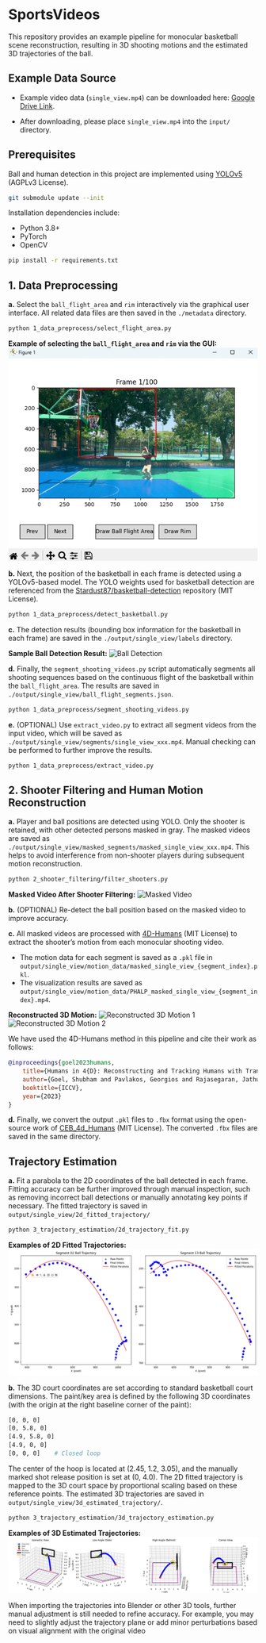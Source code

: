# SportsVideos

This repository provides an example pipeline for monocular basketball scene reconstruction, resulting in 3D shooting motions and the estimated 3D trajectories of the ball.

## Example Data Source

- Example video data (`single_view.mp4`) can be downloaded here:
  [Google Drive Link](https://drive.google.com/file/d/1lGGBksdnlsLvbbDMrlzqVLa31vHjDKFi/view?usp=sharing).

- After downloading, please place `single_view.mp4` into the `input/` directory.

## Prerequisites

Ball and human detection in this project are implemented using [YOLOv5](https://github.com/ultralytics/yolov5) (AGPLv3 License).

```bash
git submodule update --init
```

Installation dependencies include:

- Python 3.8+
- PyTorch
- OpenCV

```bash
pip install -r requirements.txt
```

## 1. Data Preprocessing

**a.** Select the `ball_flight_area` and `rim` interactively via the graphical user interface. All related data files are then saved in the `./metadata` directory.

```bash
python 1_data_preprocess/select_flight_area.py
```

**Example of selecting the `ball_flight_area` and `rim` via the GUI:**
![Selection Example](./assets/selected_ball_flight_area.png)

**b.** Next, the position of the basketball in each frame is detected using a YOLOv5-based model.
The YOLO weights used for basketball detection are referenced from the [Stardust87/basketball-detection](https://github.com/Stardust87/basketball-detection) repository (MIT License).

```bash
python 1_data_preprocess/detect_basketball.py
```

**c.** The detection results (bounding box information for the basketball in each frame) are saved in the `./output/single_view/labels` directory.

**Sample Ball Detection Result:**
![Ball Detection](./assets/ball_detection_result.gif)

**d.** Finally, the `segment_shooting_videos.py` script automatically segments all shooting sequences based on the continuous flight of the basketball within the `ball_flight_area`. The results are saved in `./output/single_view/ball_flight_segments.json`.

```bash
python 1_data_preprocess/segment_shooting_videos.py
```

**e.** (OPTIONAL) Use `extract_video.py` to extract all segment videos from the input video, which will be saved as `./output/single_view/segments/single_view_xxx.mp4`. Manual checking can be performed to further improve the results.

```bash
python 1_data_preprocess/extract_video.py
```

## 2. Shooter Filtering and Human Motion Reconstruction

**a.** Player and ball positions are detected using YOLO. Only the shooter is retained, with other detected persons masked in gray. The masked videos are saved as `./output/single_view/masked_segments/masked_single_view_xxx.mp4`. This helps to avoid interference from non-shooter players during subsequent motion reconstruction.

```bash
python 2_shooter_filtering/filter_shooters.py
```

**Masked Video After Shooter Filtering:**
![Masked Video](./assets/masked_single_view_example.gif)

**b.** (OPTIONAL) Re-detect the ball position based on the masked video to improve accuracy.

**c.** All masked videos are processed with [4D-Humans](https://github.com/shubham-goel/4D-Humans) (MIT License) to extract the shooter’s motion from each monocular shooting video.

- The motion data for each segment is saved as a `.pkl` file in  
  `output/single_view/motion_data/masked_single_view_{segment_index}.pkl`.
- The visualization results are saved as  
  `output/single_view/motion_data/PHALP_masked_single_view_{segment_index}.mp4`.

**Reconstructed 3D Motion:**
![Reconstructed 3D Motion 1](./assets/masked_3D_reconstruction_example_1.gif)
![Reconstructed 3D Motion 2](./assets/masked_3D_reconstruction_example_2.gif)

We have used the 4D-Humans method in this pipeline and cite their work as follows:

```bibtex
@inproceedings{goel2023humans,
    title={Humans in 4{D}: Reconstructing and Tracking Humans with Transformers},
    author={Goel, Shubham and Pavlakos, Georgios and Rajasegaran, Jathushan and Kanazawa, Angjoo and Malik, Jitendra},
    booktitle={ICCV},
    year={2023}
}
```

**d.** Finally, we convert the output `.pkl` files to `.fbx` format using the open-source work of [CEB_4d_Humans](https://github.com/carlosedubarreto/CEB_4d_Humans) (MIT License). The converted `.fbx` files are saved in the same directory.

## Trajectory Estimation

**a.** Fit a parabola to the 2D coordinates of the ball detected in each frame. Fitting accuracy can be further improved through manual inspection, such as removing incorrect ball detections or manually annotating key points if necessary. The fitted trajectory is saved in `output/single_view/2d_fitted_trajectory/`

```bash
python 3_trajectory_estimation/2d_trajectory_fit.py
```

**Examples of 2D Fitted Trajectories:**
![2D Traj Example](./assets/2d_traj_example.png)

**b.** The 3D court coordinates are set according to standard basketball court dimensions. The paint/key area is defined by the following 3D coordinates (with the origin at the right baseline corner of the paint):

```bash
[0, 0, 0]
[0, 5.8, 0]
[4.9, 5.8, 0]
[4.9, 0, 0]
[0, 0, 0]    # Closed loop
```

The center of the hoop is located at (2.45, 1.2, 3.05), and the manually marked shot release position is set at (0, 4.0). The 2D fitted trajectory is mapped to the 3D court space by proportional scaling based on these reference points. The estimated 3D trajectories are saved in `output/single_view/3d_estimated_trajectory/`.

```bash
python 3_trajectory_estimation/3d_trajectory_estimation.py
```

**Examples of 3D Estimated Trajectories:**
![3D Traj Example](./assets/3d_traj_example.png)

When importing the trajectories into Blender or other 3D tools, further manual adjustment is still needed to refine accuracy. For example, you may need to slightly adjust the trajectory plane or add minor perturbations based on visual alignment with the original video